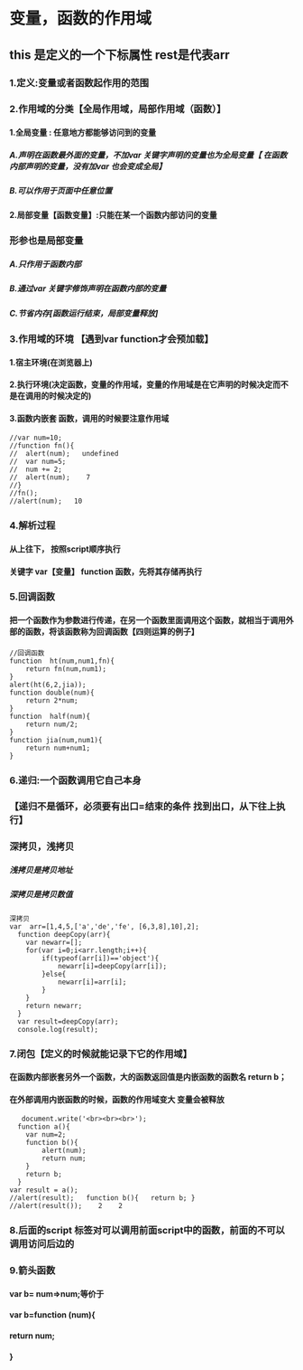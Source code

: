 # 变量，函数的作用域

## this 是定义的一个下标属性  rest是代表arr

### 1.定义:变量或者函数起作用的范围

### 2.作用域的分类【全局作用域，局部作用域（函数）】

####     1.全局变量  :  任意地方都能够访问到的变量    

#####  A.声明在函数最外面的变量，不加var 关键字声明的变量也为全局变量【 在函数内部声明的变量，没有加var 也会变成全局】

##### B.可以作用于页面中任意位置    

####     2.局部变量【函数变量】:只能在某一个函数内部访问的变量

### 形参也是局部变量

##### A.只作用于函数内部

##### B.通过var 关键字修饰声明在函数内部的变量

##### C.节省内存[函数运行结束，局部变量释放]

### 3.作用域的环境 【遇到var function才会预加载】

#### 1.宿主环境(在浏览器上)

#### 2.执行环境(决定函数，变量的作用域，变量的作用域是在它声明的时候决定而不是在调用的时候决定的)

#### 3.函数内嵌套 函数，调用的时候要注意作用域 

```
//var num=10;
//function fn(){
//	alert(num);   undefined
//	var num=5;
//	num += 2;
//	alert(num);    7
//}
//fn();
//alert(num);   10
```

### 4.解析过程

#### 从上往下，  按照script顺序执行 

####  关键字  var【变量】  function  函数，先将其存储再执行

### 5.回调函数

#### 把一个函数作为参数进行传递，在另一个函数里面调用这个函数，就相当于调用外部的函数，将该函数称为回调函数【四则运算的例子】

```
//回调函数
function  ht(num,num1,fn){
	return fn(num,num1);
}
alert(ht(6,2,jia));
function double(num){
	return 2*num;
}
function  half(num){
	return num/2;
}
function jia(num,num1){
	return num+num1;
}
```

### 6.递归:一个函数调用它自己本身   

### 【递归不是循环，必须要有出口=结束的条件   找到出口，从下往上执行】

### 深拷贝，浅拷贝

##### 浅拷贝是拷贝地址

##### 深拷贝是拷贝数值

```
深拷贝
var  arr=[1,4,5,['a','de','fe', [6,3,8],10],2];
  function deepCopy(arr){
  	var newarr=[];
  	for(var i=0;i<arr.length;i++){
  		if(typeof(arr[i])=='object'){
  			newarr[i]=deepCopy(arr[i]);
  		}else{
  			newarr[i]=arr[i];
  		}
  	}
  	return newarr;
  }
  var result=deepCopy(arr);
  console.log(result);
```

### 7.闭包【定义的时候就能记录下它的作用域】

#### 在函数内部嵌套另外一个函数，大的函数返回值是内嵌函数的函数名   return  b；

#### 在外部调用内嵌函数的时候，函数的作用域变大  变量会被释放

```
   document.write('<br><br><br>');  
  function a(){
  	var num=2;
  	function b(){
  		alert(num);
		return num;
  	}
  	return b;
  }
var result = a();      	
//alert(result);   function b(){   return b; }
//alert(result());    2    2
```

### 8.后面的script 标签对可以调用前面script中的函数，前面的不可以调用访问后边的

### 9.箭头函数

#### var b=  num=>num;等价于

#### var b=function (num){

#### return  num;

#### }